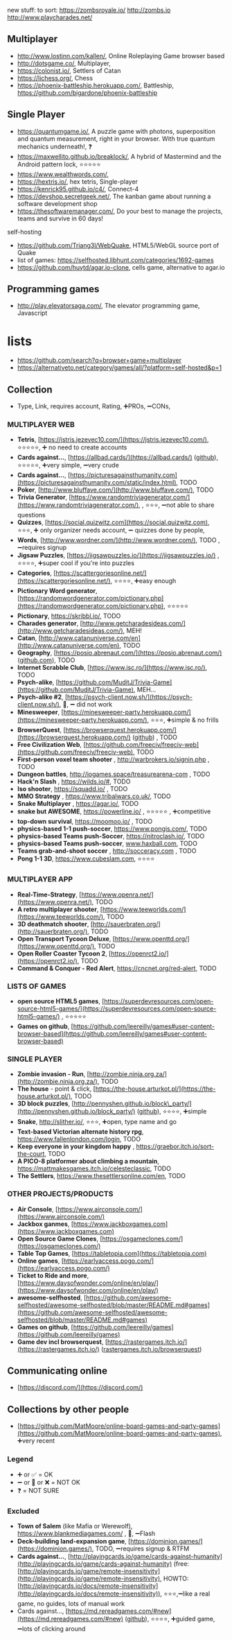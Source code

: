 new stuff:
to sort:
https://zombsroyale.io/
http://zombs.io
http://www.playcharades.net/


## Multiplayer

* http://www.lostinn.com/kallen/, Online Roleplaying Game browser based
* http://dotsgame.co/, Multiplayer,
* https://colonist.io/, Settlers of Catan
* https://lichess.org/, Chess
* https://phoenix-battleship.herokuapp.com/, Battleship, https://github.com/bigardone/phoenix-battleship

## Single Player

* https://quantumgame.io/, A puzzle game with photons, superposition and quantum measurement, right in your browser. With true quantum mechanics underneath!, :question:
* https://maxwellito.github.io/breaklock/, A hybrid of Mastermind and the Android pattern lock, :star::star::star::star::star:
* https://www.wealthwords.com/,
* https://hextris.io/, hex tetris, Single-player
* https://kenrick95.github.io/c4/, Connect-4
* https://devshop.secretgeek.net/, The kanban game about running a software development shop
* https://thesoftwaremanager.com/, Do your best to manage the projects, teams and survive in 60 days!

self-hosting

* https://github.com/Triang3l/WebQuake, HTML5/WebGL source port of Quake
* list of games: https://selfhosted.libhunt.com/categories/1692-games
* https://github.com/huytd/agar.io-clone, cells game, alternative to agar.io

## Programming games

* http://play.elevatorsaga.com/, The elevator programming game, Javascript


# lists
* https://github.com/search?q=browser+game+multiplayer
* https://alternativeto.net/category/games/all/?platform=self-hosted&p=1



Collection
----------

* Type, Link, requires account, Rating, :heavy_plus_sign:PROs, :heavy_minus_sign:CONs,

### MULTIPLAYER WEB

* **Tetris**, [https://jstris.jezevec10.com/](https://jstris.jezevec10.com/), :star::star::star::star::star:, :heavy_plus_sign: no need to create accounts
* **Cards against...**, [https://allbad.cards/](https://allbad.cards/) ([github](https://github.com/jakelauer/allbadcards)), :star::star::star::star::star:, :heavy_plus_sign:very simple, :heavy_minus_sign:very crude
* **Cards against...**, [https://picturesagainsthumanity.com](https://picturesagainsthumanity.com/static/index.html), TODO
* **Poker**, [http://www.bluffave.com/](http://www.bluffave.com/), TODO
* **Trivia Generator**, [https://www.randomtriviagenerator.com/](https://www.randomtriviagenerator.com/), , :star::star::star:, :heavy_minus_sign:not able to share questions
* **Quizzes**, [https://social.quizwitz.com](https://social.quizwitz.com),  :star::star::star:, :heavy_plus_sign: only organizer needs account, :heavy_minus_sign: quizzes done by people,
* **Words**, [http://www.wordner.com/](http://www.wordner.com/), TODO , :heavy_minus_sign:requires signup
* **Jigsaw Puzzles**, [https://jigsawpuzzles.io/](https://jigsawpuzzles.io/)  , :star::star::star::star:, :heavy_plus_sign:super cool if you're into puzzles
* **Categories**, [https://scattergoriesonline.net/](https://scattergoriesonline.net/), :star::star::star::star:,  :heavy_plus_sign:easy enough
* **Pictionary Word generator**, [https://randomwordgenerator.com/pictionary.php](https://randomwordgenerator.com/pictionary.php),  :star::star::star::star::star:
* **Pictionary**, https://skribbl.io/,  TODO
* **Charades generator**, [http://www.getcharadesideas.com/](http://www.getcharadesideas.com/), MEH!
* **Catan**, [http://www.catanuniverse.com/en](http://www.catanuniverse.com/en), TODO 
* **Geography**, [https://posio.abrenaut.com/](https://posio.abrenaut.com/) ([github.com](https://github.com/abrenaut/posio)), TODO
* **Internet Scrabble Club**, [https://www.isc.ro/](https://www.isc.ro/), TODO
* **Psych-alike**, [https://github.com/MuditJ/Trivia-Game](https://github.com/MuditJ/Trivia-Game), MEH...
* **Psych-alike #2**, [https://psych-client.now.sh/](https://psych-client.now.sh/), :poop:, :heavy_minus_sign: did not work
* **Minesweeper**, [https://minesweeper-party.herokuapp.com/](https://minesweeper-party.herokuapp.com/), :star::star::star:, :heavy_plus_sign:simple & no frills
* **BrowserQuest**, [https://browserquest.herokuapp.com/](https://browserquest.herokuapp.com/) ([github](https://github.com/mozilla/BrowserQuest)) , TODO
* **Free Civilization Web**, [https://github.com/freeciv/freeciv-web](https://github.com/freeciv/freeciv-web), TODO
* **First-person voxel team shooter**   , http://warbrokers.io/signin.php   ,  TODO
* **Dungeon battles**, http://iogames.space/treasurearena-com , TODO
* **Hack'n Slash**   , https://wilds.io/#, TODO 
* **Iso shooter**, https://squadd.io/ ,  TODO
* **MMO Strategy**   , https://www.tribalwars.co.uk/,  TODO 
* **Snake Multiplayer** , https://agar.io/, TODO
* **snake but AWESOME**, https://powerline.io/   , :star::star::star::star::star:   , :heavy_plus_sign:competitive
* **top-down survival**, https://moomoo.io/  , TODO 
* **physics-based 1-1 push-soccer**, https://www.pongis.com/, TODO 
* **physics-based Teams push-Soccer**, https://nitroclash.io/, TODO
* **physics-based Teams push-soccer**, www.haxball.com, TODO 
* **Teams grab-and-shoot soccer** , http://socceracy.com , TODO
* **Pong 1-1 3D**, https://www.cubeslam.com, :star::star::star::star:

### MULTIPLAYER APP
* **Real-Time-Strategy**, [https://www.openra.net/](https://www.openra.net/), TODO  
* **A retro multiplayer shooter**, [https://www.teeworlds.com/](https://www.teeworlds.com/), TODO
* **3D deathmatch shooter**, [http://sauerbraten.org/](http://sauerbraten.org/), TODO
* **Open Transport Tycoon Deluxe**, [https://www.openttd.org/](https://www.openttd.org/), TODO
* **Open Roller Coaster Tycoon 2**, [https://openrct2.io/](https://openrct2.io/), TODO
* **Command & Conquer - Red Alert**, https://cncnet.org/red-alert, TODO

### LISTS OF GAMES
* **open source HTML5 games**, [https://superdevresources.com/open-source-html5-games/](https://superdevresources.com/open-source-html5-games/) , :star::star::star::star::star:
* **Games on github**, [https://github.com/leereilly/games#user-content-browser-based](https://github.com/leereilly/games#user-content-browser-based)

### SINGLE PLAYER

* **Zombie invasion - Run**, [http://zombie.ninja.org.za/](http://zombie.ninja.org.za/), TODO
* **The house** - point & click, [https://the-house.arturkot.pl/](https://the-house.arturkot.pl/), TODO
* **3D block puzzles**, [http://pennyshen.github.io/block\_party/](http://pennyshen.github.io/block_party/) ([github](https://github.com/pennyshen/block_party)), :star::star::star::star:, :heavy_plus_sign:simple
* **Snake**, http://slither.io/, :star::star::star:, :heavy_plus_sign:open, type name and go
* **Text-based Victorian alternate history rpg**, https://www.fallenlondon.com/login, TODO
* **Keep everyone in your kingdom happy** , https://graebor.itch.io/sort-the-court, TODO
* **A PICO-8 platformer about climbing a mountain**, https://mattmakesgames.itch.io/celesteclassic, TODO
* **The Settlers**, https://www.thesettlersonline.com/en, TODO

### OTHER PROJECTS/PRODUCTS

* **Air Console**, [https://www.airconsole.com/](https://www.airconsole.com/)
* **Jackbox ganmes**, [https://www.jackboxgames.com](https://www.jackboxgames.com)
* **Open Source Game Clones**, [https://osgameclones.com/](https://osgameclones.com/)
* **Table Top Games**, [https://tabletopia.com](https://tabletopia.com)
* **Online games**, [https://earlyaccess.pogo.com/](https://earlyaccess.pogo.com/)
* **Ticket to Ride and more**, [https://www.daysofwonder.com/online/en/play/](https://www.daysofwonder.com/online/en/play/)
* **awesome-selfhosted**, [https://github.com/awesome-selfhosted/awesome-selfhosted/blob/master/README.md#games](https://github.com/awesome-selfhosted/awesome-selfhosted/blob/master/README.md#games)
* **Games on github**, [https://github.com/leereilly/games](https://github.com/leereilly/games)
* **Game dev incl browserquest**, [https://rastergames.itch.io/](https://rastergames.itch.io/) ([rastergames.itch.io/browserquest](https://rastergames.itch.io/browserquest))
  

Communicating online
--------------------

* [https://discord.com/](https://discord.com/)

Collections by other people
---------------------------

* [https://github.com/MatMoore/online-board-games-and-party-games](https://github.com/MatMoore/online-board-games-and-party-games), :heavy_plus_sign:very recent

### Legend

* :heavy_plus_sign: or :white_check_mark: = OK
* :heavy_minus_sign: or :red_circle: or :x: = NOT OK
* :question: = NOT SURE 

### Excluded

* **Town of Salem** (like Mafia or Werewolf), https://www.blankmediagames.com/   , :poop:, :heavy_minus_sign:Flash
* **Deck-building land-expansion game**, [https://dominion.games/](https://dominion.games/), TODO, :heavy_minus_sign:requires signup & RTFM
* **Cards against...**, [http://playingcards.io/game/cards-against-humanity](http://playingcards.io/game/cards-against-humanity) (free: [http://playingcards.io/game/remote-insensitivity](http://playingcards.io/game/remote-insensitivity), HOWTO: [http://playingcards.io/docs/remote-insensitivity](http://playingcards.io/docs/remote-insensitivity)), :star::star::star:,:heavy_minus_sign:like a real game, no guides, lots of manual work
* Cards against..., [https://md.rereadgames.com/#new](https://md.rereadgames.com/#new) ([github](https://github.com/Lattyware/massivedecks)),  :star::star::star::star:, :heavy_plus_sign:guided game, :heavy_minus_sign:lots of clicking around

